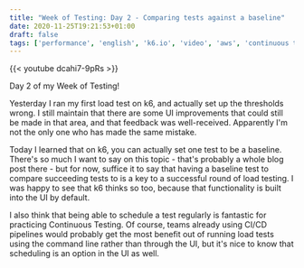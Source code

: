 ```yaml
---
title: "Week of Testing: Day 2 - Comparing tests against a baseline"
date: 2020-11-25T19:21:53+01:00
draft: false
tags: ['performance', 'english', 'k6.io', 'video', 'aws', 'continuous testing']
---
```


{{< youtube dcahi7-9pRs >}}

Day 2 of my Week of Testing!

Yesterday I ran my first load test on k6, and actually set up the thresholds wrong. I still maintain that there are some UI improvements that could still be made in that area, and that feedback was well-received. Apparently I'm not the only one who has made the same mistake.

Today I learned that on k6, you can actually set one test to be a baseline. There's so much I want to say on this topic - that's probably a whole blog post there - but for now, suffice it to say that having a baseline test to compare succeeding tests to is a key to a successful round of load testing. I was happy to see that k6 thinks so too, because that functionality is built into the UI by default.

I also think that being able to schedule a test regularly is fantastic for practicing Continuous Testing. Of course, teams already using CI/CD pipelines would probably get the most benefit out of running load tests using the command line rather than through the UI, but it's nice to know that scheduling is an option in the UI as well.